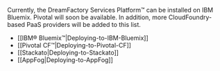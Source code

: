 Currently, the DreamFactory Services Platform&trade; can be installed on IBM Bluemix. Pivotal will soon be available. In addition, more CloudFoundry-based PaaS providers will be added to this list.

* [[IBM® Bluemix&trade;|Deploying-to-IBM-Bluemix]]
* [[Pivotal CF&trade;|Deploying-to-Pivotal-CF]]
* [[Stackato|Deploying-to-Stackato]]
* [[AppFog|Deploying-to-AppFog]]


